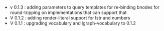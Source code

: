 - v 0.1.3 : adding parameters to query templates for re-binding bnodes for round-tripping on implementations that can support that
- V 0.1.2 : adding render-literal support for lstr and numbers
- V 0.1.1 : upgrading vocabulary and igraph-vocabulary to 0.1.2
